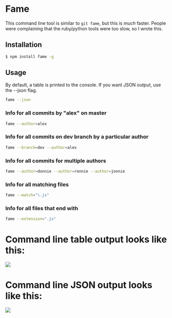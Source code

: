 

# Fame

This command line tool is similar to `git fame`, but this is <i>much</i> faster.
People were complaining that the ruby/python tools were too slow, so I wrote this.

## Installation

```bash
$ npm install fame -g
```

## Usage

By default, a table is printed to the console. If you want JSON output, use the --json flag.

```bash
fame --json
```

### Info for all commits by "alex" on master 
```bash
fame --author=alex
```

### Info for all commits on dev branch by a particular author
```bash
fame --branch=dev --author=alex
```

### Info for all commits for multiple authors

```bash
fame --author=donnie --author=ronnie --author=jonnie
```


### Info for all matching files

```bash
fame --match="\.js"
```

### Info for all files that end with

```bash
fame --extension=".js"
```

# Command line table output looks like this:

<kbd>
 <image src="https://raw.githubusercontent.com/oresoftware/fame/master/media/fame.png">
</kbd>


# Command line JSON output looks like this:

<kbd>
 <image src="https://raw.githubusercontent.com/oresoftware/fame/master/media/fame-json.png">
</kbd>
